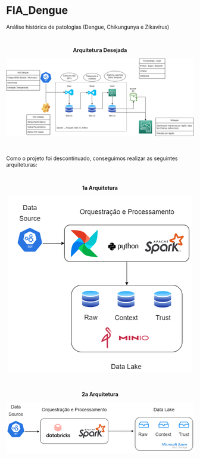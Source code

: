 # FIA_Dengue
Análise histórica de patologias (Dengue, Chikungunya e Zikavírus)

<div align="center">
  <br>
  <b><p>Arquitetura Desejada</p></b>
  <img src="https://github.com/Lucas-Sobreira/FIA_Dengue/blob/main/Arquivos/Arquitetura_01.png"/>
</div>

<div>
  <br>
  <br>
  <p>Como o projeto foi descontínuado, conseguimos realizar as seguintes arquiteturas:</p>
  <br>
</div>

<div align="center" class="coluna-33">
  <b><p>1a Arquitetura</p></b>
  <img src="https://github.com/Lucas-Sobreira/FIA_Dengue/blob/main/Arquivos/Arquitetura_02.png"/>
  <br>
  <br>
  <br>
  <b><p>2a Arquitetura</p></b>
  <img src="https://github.com/Lucas-Sobreira/FIA_Dengue/blob/main/Arquivos/Arquitetura_03.png"/>
</div>
